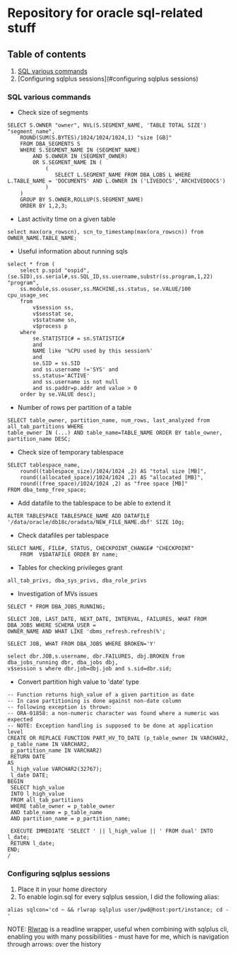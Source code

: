 # Repository for oracle sql-related stuff

## Table of contents
1. [SQL various commands](#sql-various-commands)
2. [Configuring sqlplus sessions](#configuring sqlplus sessions)

### SQL various commands

* Check size of segments
~~~
SELECT S.OWNER "owner", NVL(S.SEGMENT_NAME, 'TABLE TOTAL SIZE') "segment_name",
    ROUND(SUM(S.BYTES)/1024/1024/1024,1) "size [GB]"
    FROM DBA_SEGMENTS S
    WHERE S.SEGMENT_NAME IN (SEGMENT_NAME) 
        AND S.OWNER IN (SEGMENT_OWNER)
        OR S.SEGMENT_NAME IN (
            (
               SELECT L.SEGMENT_NAME FROM DBA_LOBS L WHERE L.TABLE_NAME = 'DOCUMENTS' AND L.OWNER IN ('LIVEDOCS','ARCHIVEDDOCS')
            )
    )
    GROUP BY S.OWNER,ROLLUP(S.SEGMENT_NAME)
    ORDER BY 1,2,3; 
~~~

* Last activity time on a given table
~~~
select max(ora_rowscn), scn_to_timestamp(max(ora_rowscn)) from OWNER_NAME.TABLE_NAME;
~~~

* Useful information about running sqls
~~~
select * from (
    select p.spid "ospid", (se.SID),ss.serial#,ss.SQL_ID,ss.username,substr(ss.program,1,22) "program",
    ss.module,ss.osuser,ss.MACHINE,ss.status, se.VALUE/100 cpu_usage_sec
    from
        v$session ss,
        v$sesstat se,
        v$statname sn,
        v$process p
    where
        se.STATISTIC# = sn.STATISTIC#
        and
        NAME like '%CPU used by this session%'
        and
        se.SID = ss.SID
        and ss.username !='SYS' and
        ss.status='ACTIVE'
        and ss.username is not null
        and ss.paddr=p.addr and value > 0
    order by se.VALUE desc);
~~~

* Number of rows per partition of a table
~~~
SELECT table_owner, partition_name, num_rows, last_analyzed from all_tab_partitions WHERE
table_owner IN (...) AND table_name=TABLE_NAME ORDER BY table_owner, partition_name DESC;

~~~

* Check size of temporary tablespace
~~~
SELECT tablespace_name,
    round((tablespace_size)/1024/1024 ,2) AS "total size [MB]",
    round((allocated_space)/1024/1024 ,2) AS "allocated [MB]",
    round((free_space)/1024/1024 ,2) as "free space [MB]"
FROM dba_temp_free_space;
~~~

* Add datafile to the tablespace to be able to extend it
~~~
ALTER TABLESPACE TABLESPACE_NAME ADD DATAFILE '/data/oracle/db18c/oradata/NEW_FILE_NAME.dbf' SIZE 10g;
~~~

* Check datafiles per tablespace
~~~
SELECT NAME, FILE#, STATUS, CHECKPOINT_CHANGE# "CHECKPOINT"
    FROM  V$DATAFILE ORDER BY name;
~~~

* Tables for checking privileges grant
~~~
all_tab_privs, dba_sys_privs, dba_role_privs
~~~

* Investigation of MVs issues
~~~
SELECT * FROM DBA_JOBS_RUNNING;

SELECT JOB, LAST_DATE, NEXT_DATE, INTERVAL, FAILURES, WHAT FROM DBA_JOBS WHERE SCHEMA_USER =
OWNER_NAME AND WHAT LIKE 'dbms_refresh.refresh(%';

SELECT JOB, WHAT FROM DBA_JOBS WHERE BROKEN='Y'

select dbr.JOB,s.username, dbr.FAILURES, dbj.BROKEN from dba_jobs_running dbr, dba_jobs dbj,
v$session s where dbr.job=dbj.job and s.sid=dbr.sid;
~~~

* Convert partition high value to 'date' type
~~~
-- Function returns high_value of a given partition as date
-- In case partitioning is done against non-date column 
-- following exception is thrown:
-- ORA-01858: a non-numeric character was found where a numeric was expected
-- NOTE: Exception handling is supposed to be done at application level
CREATE OR REPLACE FUNCTION PART_HV_TO_DATE (p_table_owner IN VARCHAR2,
 p_table_name IN VARCHAR2,
 p_partition_name IN VARCHAR2)
 RETURN DATE
AS
 l_high_value VARCHAR2(32767);
 l_date DATE;
BEGIN
 SELECT high_value
 INTO l_high_value
 FROM all_tab_partitions
 WHERE table_owner = p_table_owner
 AND table_name = p_table_name
 AND partition_name = p_partition_name;

 EXECUTE IMMEDIATE 'SELECT ' || l_high_value || ' FROM dual' INTO l_date;
 RETURN l_date;
END;
/
~~~



### Configuring sqlplus sessions

1. Place it in your home directory
2. To enable login.sql for every sqlplus session, I did the following alias:
~~~
alias sqlcon='cd ~ && rlwrap sqlplus user/pwd@host:port/instance; cd -'
~~~
NOTE: [Rlwrap](https://github.com/hanslub42/rlwrap) is a readline wrapper, useful when combining
with sqlplus cli, enabling you with many possibilities - must have for me, which is navigation through arrows: over the history
